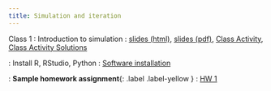 ```yaml
---
title: Simulation and iteration
---
```


Class 1
: Introduction to simulation
  : [slides (html)](https://sta279-example.github.io/slides/lecture_1.html), [slides (pdf)](https://sta279-example.github.io/slides/lecture_1.pdf), [Class Activity](https://sta279-example.github.io/class_activities/ca_lecture_1.html), [Class Activity Solutions](https://sta279-example.github.io/class_activities/ca_lecture_1_solutions.html)

: Install R, RStudio, Python 
  : [Software installation](https://sta279-example.github.io/resources/software_installation/)

: **Sample homework assignment**{: .label .label-yellow }
  : [HW 1](https://sta279-example.github.io/homework/hw1.html)
